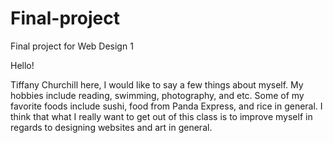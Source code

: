 # Final-project
Final project for Web Design 1

Hello!

Tiffany Churchill here, I would like to say a few things about myself. My hobbies include reading, swimming, photography, and etc. Some of my favorite foods include sushi, food from Panda Express, and rice in general. I think that what I really want to get out of this class is to improve myself in regards to designing websites and art in general.
